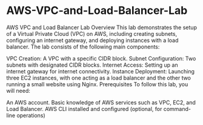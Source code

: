 # AWS-VPC-and-Load-Balancer-Lab
AWS VPC and Load Balancer Lab
Overview
This lab demonstrates the setup of a Virtual Private Cloud (VPC) on AWS, including creating subnets, configuring an internet gateway, and deploying instances with a load balancer. The lab consists of the following main components:

VPC Creation: A VPC with a specific CIDR block.
Subnet Configuration: Two subnets with designated CIDR blocks.
Internet Access: Setting up an internet gateway for internet connectivity.
Instance Deployment: Launching three EC2 instances, with one acting as a load balancer and the other two running a small website using Nginx.
Prerequisites
To follow this lab, you will need:

An AWS account.
Basic knowledge of AWS services such as VPC, EC2, and Load Balancer.
AWS CLI installed and configured (optional, for command-line operations)
